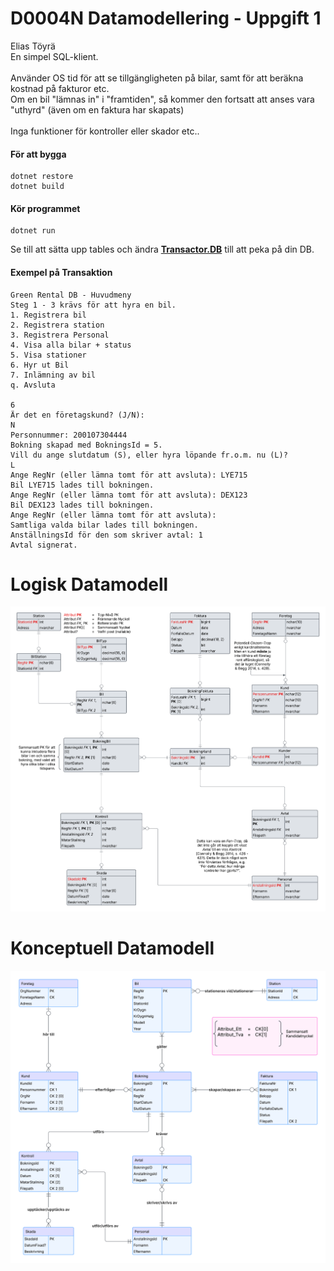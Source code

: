 # D0004N Datamodellering - Uppgift 1
Elias Töyrä <br>
En simpel SQL-klient.<br><br>
Använder OS tid för att se tillgängligheten på bilar, samt för att beräkna kostnad på fakturor etc. <br>
Om en bil "lämnas in" i "framtiden", så kommer den fortsatt att anses vara "uthyrd" (även om en faktura har skapats)
<br><br>
Inga funktioner för kontroller eller skador etc..

#### För att bygga
    dotnet restore
    dotnet build

#### Kör programmet
    dotnet run

Se till att sätta upp tables och ändra <u><b>Transactor.DB</b></u> till att peka på din DB.

#### Exempel på Transaktion
    Green Rental DB - Huvudmeny
    Steg 1 - 3 krävs för att hyra en bil.
    1. Registrera bil
    2. Registrera station
    3. Registrera Personal
    4. Visa alla bilar + status
    5. Visa stationer
    6. Hyr ut Bil
    7. Inlämning av bil
    q. Avsluta

    6
    Är det en företagskund? (J/N):
    N
    Personnummer: 200107304444
    Bokning skapad med BokningsId = 5.
    Vill du ange slutdatum (S), eller hyra löpande fr.o.m. nu (L)?
    L
    Ange RegNr (eller lämna tomt för att avsluta): LYE715
    Bil LYE715 lades till bokningen.
    Ange RegNr (eller lämna tomt för att avsluta): DEX123
    Bil DEX123 lades till bokningen.
    Ange RegNr (eller lämna tomt för att avsluta):
    Samtliga valda bilar lades till bokningen.
    AnställningsId för den som skriver avtal: 1
    Avtal signerat.


# Logisk Datamodell
![alt text](D0004N_Logisk.png)

# Konceptuell Datamodell
![alt text](D0004N_Konceptuell.png)

